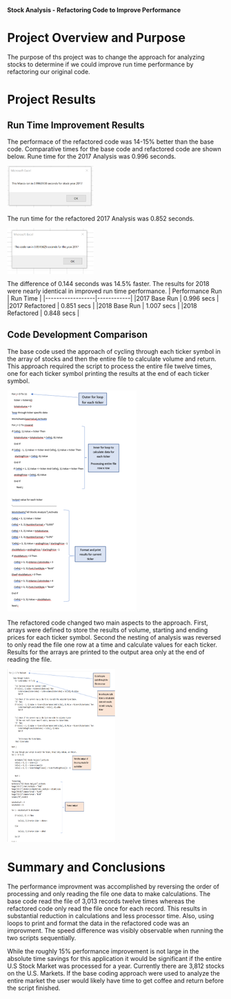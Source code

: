 **Stock Analysis - Refactoring Code to Improve Performance**

# Project Overview and Purpose

The purpose of ths project was to change the approach for analyzing stocks to determine if we could improve run time performance by refactoring our original code.

# Project Results

## Run Time Improvement Results

The performace of the refactored code was 14-15% better than the base code.  Comparative times for the base code and refactored code are shown below.
Rune time for the 2017 Analysis was 0.996 seconds.

<img src="Resources/Base run time 2017.png" alt="Resources/Base run time 2017.png" width="200">

The run time for the refactored 2017 Analysis was 0.852 seconds.

<img src="Resources/Refactored run time 2017.png" alt="Resources/Refactored run time 2017.png" width="200" align=center>

The difference of 0.144 seconds was 14.5% faster.  The results for 2018 were nearly identical in improved run time performance.
| Performance Run  | Run Time   |
|------------------|------------|
|2017 Base Run     | 0.996 secs |
|2017 Refactored   | 0.851 secs |
|2018 Base Run     | 1.007 secs |
|2018 Refactored   | 0.848 secs |

## Code Development Comparison

The base code used the approach of cycling through each ticker symbol in the array of stocks and then the entire file to calculate volume and return. This approach required the script to process the entire file twelve times, one for each ticker symbol printing the results at the end of each ticker symbol.

<img src="Resources/Base code flow.png" alt="Resources/Base code flow.png" width="300">

The refactored code changed two main aspects to the approach.  First, arrays were defined to store the results of volume, starting and ending prices for each ticker symbol.  Second the nesting of analysis was reversed to only read the file one row at a time and calculate values for each ticker.  Results for the arrays are printed to the output area only at the end of reading the file.

<img src="Resources/Refactored code.png" alt="Resources/Refactored code.png" width="250" height="400">


# Summary and Conclusions

The performance improvment was accomplished by reversing the order of processing and only reading the file one data to make calculations.  The base code read the file of 3,013 records twelve times whereas the refactored code only read the file once for each record.  This results in substantial reduction in calculations and less processor time.  Also, using loops to print and format the data in the refactored code was an improvment.  The speed difference was visibly observable when running the two scripts sequentially.  

While the roughly 15% performance improvement is not large in the absolute time savings for this application it would be significant if the entire U.S Stock Market was processed for a year.  Currently there are 3,812 stocks on the U.S. Markets.  If the base coding approach were used to analyze the entire market the user would likely have time to get coffee and return before the script finished.  
